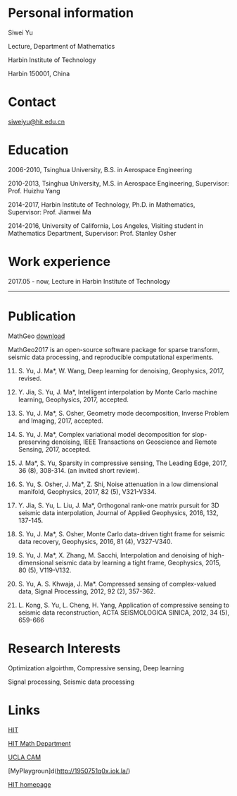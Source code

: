 # Personal information

Siwei Yu

Lecture, Department of Mathematics

Harbin Institute of Technology

Harbin 150001, China

# Contact

siweiyu@hit.edu.cn

# Education

2006-2010, Tsinghua University, B.S. in Aerospace Engineering

2010-2013, Tsinghua University, M.S. in Aerospace Engineering, Supervisor: Prof. Huizhu Yang

2014-2017, Harbin Institute of Technology, Ph.D. in Mathematics, Supervisor: Prof. Jianwei Ma

2014-2016, University of California, Los Angeles, Visiting student in Mathematics Department, Supervisor: Prof. Stanley Osher

# Work experience

2017.05 - now, Lecture in Harbin Institute of Technology

***

# Publication

MathGeo [download](https://github.com/HIT-CenterOfGeophysics/MathGeo2017) 

MathGeo2017 is an open-source software package for sparse transform, seismic data processing, and reproducible computational experiments.

11. S. Yu, J. Ma*, W. Wang, Deep learning for denoising, Geophysics, 2017, revised.

10. Y. Jia, S. Yu, J. Ma*, Intelligent interpolation by Monte Carlo machine learning, Geophysics, 2017, accepted.

9. S. Yu, J. Ma*, S. Osher, Geometry mode decomposition, Inverse Problem and Imaging, 2017, accepted.

8. S. Yu, J. Ma*, Complex variational model decomposition for slop-preserving denoising, IEEE Transactions on Geoscience and Remote Sensing, 2017, accepted.

7. J. Ma*, S. Yu, Sparsity in compressive sensing, The Leading Edge, 2017, 36 (8), 308-314. (an invited short review).

6. S. Yu, S. Osher, J. Ma*, Z. Shi, Noise attenuation in a low dimensional manifold, Geophysics, 2017, 82 (5), V321-V334.

5. Y. Jia, S. Yu, L. Liu, J. Ma*, Orthogonal rank-one matrix pursuit for 3D seismic data interpolation, Journal of Applied Geophysics, 2016, 132, 137-145.

4. S. Yu, J. Ma*, S. Osher, Monte Carlo data-driven tight frame for seismic data recovery, Geophysics, 2016, 81 (4),  V327-V340.

3. S. Yu, J. Ma*, X. Zhang, M. Sacchi, Interpolation and denoising of high-dimensional seismic data by learning a tight frame, Geophysics, 2015, 80 (5), V119-V132. 

2. S. Yu, A. S. Khwaja, J. Ma*. Compressed sensing of complex-valued data, Signal Processing, 2012, 92 (2), 357-362.

1. L. Kong, S. Yu, L. Cheng, H. Yang, Application of compressive sensing to seismic data reconstruction, ACTA SEISMOLOGICA SINICA, 2012, 34 (5), 659-666

# Research Interests

Optimization algoirthm, Compressive sensing, Deep learning

Signal processing, Seismic data processing

# Links

[HIT](http://www.hit.edu.cn/)

[HIT Math Department](http://math.hit.edu.cn/)

[UCLA CAM](http://www.math.ucla.edu/applied/cam/)

[MyPlaygroun]d(http://1950751q0x.iok.la/)

[HIT homepage](http://homepage.hit.edu.cn/pages/siweiyu)
